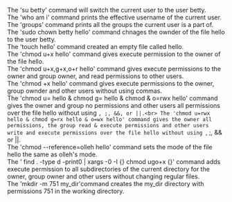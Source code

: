 The 'su betty' command will switch the current user to the user betty.<br>
The 'who am i' command prints the effective username of the current user.<br>
The 'groups' command prints all the groups the current user is a part of.<br>
The 'sudo chown betty hello' command chnages the ownder of the file hello to the user betty.<br>
The 'touch hello' command created an empty file called hello. <br>
The 'chmod u+x hello' command gives execute permission to the owner of the file hello.<br>
The 'chmod u+x,g+x,o+r hello' command gives execute permissions to the owner and group owner, and read permissions to other users.<br>
The 'chmod +x hello' command gives execute permissions to the owner, group ownder and other users without using commas.<br>
The 'chmod u= hello & chmod g= hello & chmod & o=rwx hello' command gives the owner and group no permissions and other users all permissions over the file hello without using `, ;, &&, or ||.<br>
The 'chmod u=rwx hello & chmod g=rx hello & o=wx hello' command gives the owner all permissions, the group read & execute permissions and other users write and execute permissions over the file hello without using `, ;, && or ||.<br>
The 'chmod --reference=olleh hello' command sets the mode of the file hello the same as olleh's mode.<br>
The ' find . -type d -print0 | xargs -0 -I {} chmod ugo+x {}' command adds execute permission to all subdirectories of the current directory for the owner, group owner and other users without changing regular files. <br>
The 'mkdir -m 751 my_dir'command creates the my_dir directory with permissions 751 in the working directory.<br>
